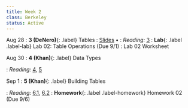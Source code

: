 ```yaml
---
title: Week 2
class: Berkeley
status: Active
---
```


Aug 28
: **3 (DeNero)**{: .label} Tables
  : [Slides](https://docs.google.com/presentation/d/1xm9tnu3HEWBQyvbi_b80b-WNj1uAjA3t5t70W0MY_9c/edit#slide=id.g610d9f86d0_0_5) &#8226; 
    <!-- [Demos]() &#8226; [Video]() -->
: *Reading:* [3](https://inferentialthinking.com/chapters/03/programming-in-python.html)
: **Lab**{: .label .label-lab} Lab 02: Table Operations (Due 9/1)
  : Lab 02 Worksheet

Aug 30
: **4 (Khan)**{: .label} Data Types
  <!-- : [Slides]() &#8226; [Demos]() &#8226; [Video]() -->
: *Reading:* [4](https://inferentialthinking.com/chapters/04/Data_Types.html), [5](https://inferentialthinking.com/chapters/05/Sequences.html)

Sep 1
: **5 (Khan)**{: .label} Building Tables
  <!-- : [Slides]() &#8226; [Demos]() &#8226; [Video]() -->
: *Reading:* [6.1](https://inferentialthinking.com/chapters/06/1/Sorting_Rows.html), [6.2](https://inferentialthinking.com/chapters/06/2/Selecting_Rows.html)
: **Homework**{: .label .label-homework} Homework 02 (Due 9/6)
